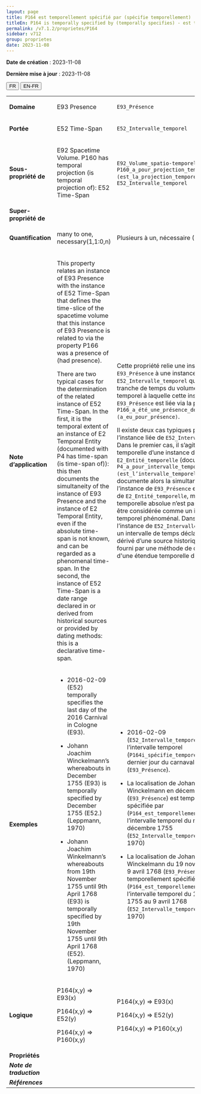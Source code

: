 ```yaml
---
layout: page
title: P164 est temporellement spécifié par (spécifie temporellement)
titleEn: P164 is temporally specified by (temporally specifies) - est temporellement spécifié par (spécifie temporellement)
permalink: /v7.1.2/proprietes/P164
sidebar: v712
group: proprietes
date: 2023-11-08
---
```


**Date de création** : 2023-11-08

**Dernière mise à jour** : 2023-11-08

<div class="lang-buttons">
 <button id="fr" class="activate">FR</button>
 <button id="en-fr">EN-FR</button>
</div>

<table>
<tbody>
<tr>
<td><strong>Domaine</strong></td>
<td class="en">
<p>E93 Presence</p>
</td>
<td>
<p><code class="language-plaintext highlighter-rouge">E93_Présence</code> </p>
</td>
</tr>
<tr>
<td><strong>Portée</strong></td>
<td class="en">
<p>E52 Time-Span</p>
</td>
<td>
<p><code class="language-plaintext highlighter-rouge">E52_Intervalle_temporel</code></p>
</td>
</tr>
<tr>
<td><strong>Sous-propriété de</strong></td>
<td class="en">
<p>E92 Spacetime Volume. P160 has temporal projection (is temporal projection of): E52 Time-Span</p>
</td>
<td>
<p><code class="language-plaintext highlighter-rouge">E92_Volume_spatio-temporel</code>. <code class="language-plaintext highlighter-rouge">P160_a_pour_projection_temporelle (est_la_projection_temporelle_de)</code>: <code class="language-plaintext highlighter-rouge">E52_Intervalle_temporel</code></p>
</td>
</tr>
<tr>
<td><strong>Super-propriété de</strong></td>
<td class="en">
</td>
<td>
</td>
</tr>
<tr>
<td><strong>Quantification</strong></td>
<td class="en">
<p>many to one, necessary(1,1:0,n)</p>
</td>
<td>
<p>Plusieurs à un, nécessaire (1,1: 0,n)</p>
</td>
</tr>
<tr>
<td><strong>Note d’application</strong></td>
<td class="en">
<p>This property relates an instance of E93 Presence with the instance of E52 Time-Span that defines the time-slice of the spacetime volume that this instance of E93 Presence is related to via the property P166 was a presence of (had presence).</p>
<p>There are two typical cases for the determination of the related instance of E52 Time-Span. In the first, it is the temporal extent of an instance of E2 Temporal Entity (documented with P4 has time-span (is time-span of)): this then documents the simultaneity of the instance of E93 Presence and the instance of E2 Temporal Entity, even if the absolute time-span is not known, and can be regarded as a phenomenal time-span. In the second, the instance of E52 Time-Span is a date range declared in or derived from historical sources or provided by dating methods: this is a declarative time-span.</p>
</td>
<td>
<p>Cette propriété relie une instance de <code class="language-plaintext highlighter-rouge">E93_Présence</code> à une instance de <code class="language-plaintext highlighter-rouge">E52_Intervalle_temporel</code> qui définit la tranche de temps du volume spatio-temporel à laquelle cette instance de <code class="language-plaintext highlighter-rouge">E93_Présence</code> est liée via la propriété <code class="language-plaintext highlighter-rouge">P166_a_été_une_présence_de (a_eu_pour_présence)</code>.</p>
<p>Il existe deux cas typiques pour déterminer l’instance liée de <code class="language-plaintext highlighter-rouge">E52_Intervalle_temporel</code>. Dans le premier cas, il s’agit de l’étendue temporelle d’une instance de <code class="language-plaintext highlighter-rouge">E2_Entité_temporelle</code> (documentée avec <code class="language-plaintext highlighter-rouge">P4_a_pour_intervalle_temporel (est_l’intervalle_temporel_de)</code>) : cela documente alors la simultanéité de l’instance de <code class="language-plaintext highlighter-rouge">E93_Présence</code> et de l’instance de <code class="language-plaintext highlighter-rouge">E2_Entité_temporelle</code>, même si l’étendue temporelle absolue n’est pas connue et peut être considérée comme un intervalle temporel phénoménal. Dans le second cas, l’instance de <code class="language-plaintext highlighter-rouge">E52_Intervalle_temporel</code> est un intervalle de temps déclaré dans ou dérivé d’une source historique, ou bien fourni par une méthode de datation : il s'agit d'une étendue temporelle déclarative.</p>
</td>
</tr>
<tr>
<td><strong>Exemples</strong></td>
<td class="en">
<ul>
<li><p>2016-02-09 (E52) temporally specifies the last day of the 2016 Carnival in Cologne (E93).</p>
</li>
<li><p>Johann Joachim Winckelmann’s whereabouts in December 1755 (E93) is temporally specified by December 1755 (E52.) (Leppmann, 1970)</p>
</li>
<li><p>Johann Joachim Winkelmann’s whereabouts from 19th November 1755 until 9th April 1768 (E93) is temporally specified by 19th November 1755 until 9th April 1768 (E52). (Leppmann, 1970)</p>
</li>
</ul>
</td>
<td>
<ul>
<li><p>2016-02-09 (<code class="language-plaintext highlighter-rouge">E52_Intervalle_temporel</code>) était l’intervalle temporel (<code class="language-plaintext highlighter-rouge">P164i_spécifie_temporellement)</code> du dernier jour du carnaval 2016 à Cologne (<code class="language-plaintext highlighter-rouge">E93_Présence</code>).</p>
</li>
<li><p>La localisation de Johann Joachim Winckelmann en décembre 1755 (<code class="language-plaintext highlighter-rouge">E93_Présence</code>) est temporellement spécifiée par (<code class="language-plaintext highlighter-rouge">P164_est_temporellement_spécifié_par</code>) l’intervalle temporel du mois de décembre 1755 (<code class="language-plaintext highlighter-rouge">E52_Intervalle_temporel</code>) (Leppmann, 1970)</p>
</li>
<li><p>La localisation de Johann Joachim Winckelmann du 19 novembre 1755 au 9 avril 1768 (<code class="language-plaintext highlighter-rouge">E93_Présence</code>) est temporellement spécifiée par (<code class="language-plaintext highlighter-rouge">P164_est_temporellement_spécifié_par</code>) l’intervalle temporel du  19 novembre 1755 au 9 avril 1768 (<code class="language-plaintext highlighter-rouge">E52_Intervalle_temporel</code>) (Leppmann, 1970)</p>
</li>
</ul>
</td>
</tr>
<tr>
<td><strong>Logique</strong></td>
<td class="en">
<p>P164(x,y) ⇒ E93(x)</p>
<p>P164(x,y) ⇒ E52(y)</p>
<p>P164(x,y) ⇒ P160(x,y)</p>
</td>
<td>
<p>P164(x,y) ⇒ E93(x)</p>
<p>P164(x,y) ⇒ E52(y)</p>
<p>P164(x,y) ⇒ P160(x,y)</p>
</td>
</tr>
<tr>
<td><strong>Propriétés</strong></td>
<td class="en">
</td>
<td>
</td>
</tr>
<tr>
<td><strong><em>Note de traduction</em></strong></td>
<td colspan="2">
</td>
</tr>
<tr>
<td><strong><em>Références</em></strong></td>
<td colspan="2">
<p><em></em></p>
</td>
</tr>
</tbody>
</table>
